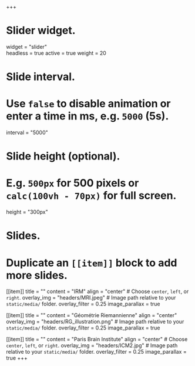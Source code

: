 +++
# Slider widget.
widget = "slider"  
headless = true 
active = true
weight = 20 

# Slide interval.
# Use `false` to disable animation or enter a time in ms, e.g. `5000` (5s).
interval = "5000"

# Slide height (optional).
# E.g. `500px` for 500 pixels or `calc(100vh - 70px)` for full screen.
height = "300px"

# Slides.
# Duplicate an `[[item]]` block to add more slides.
[[item]]
  title = ""
  content = "IRM"
  align = "center"  # Choose `center`, `left`, or `right`.
  overlay_img = "headers/MRI.jpeg"  # Image path relative to your `static/media/` folder.
  overlay_filter = 0.25
  image_parallax = true

[[item]]
  title = ""
  content = "Géométrie Riemannienne"
  align = "center"
  overlay_img = "headers/RG_illustration.png"  # Image path relative to your `static/media/` folder.
  overlay_filter = 0.25
  image_parallax = true
  
[[item]]
  title = ""
  content = "Paris Brain Institute"
  align = "center"  # Choose `center`, `left`, or `right`.
  overlay_img = "headers/ICM2.jpg"  # Image path relative to your `static/media/` folder.
  overlay_filter = 0.25
  image_parallax = true
+++
